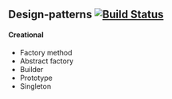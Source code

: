## Design-patterns [![Build Status](https://travis-ci.com/oshkola/design-patterns.svg?branch=master)](https://travis-ci.com/oshkola/design-patterns)



 #### Creational
  + Factory method
  + Abstract factory
  + Builder
  + Prototype
  + Singleton
